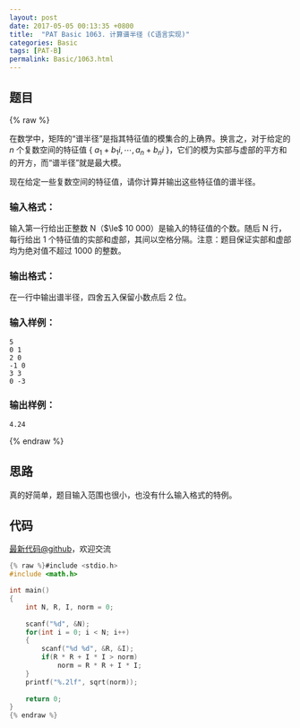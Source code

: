 ```yaml
---
layout: post
date: 2017-05-05 00:13:35 +0800
title:  "PAT Basic 1063. 计算谱半径 (C语言实现)"
categories: Basic
tags: [PAT-B]
permalink: Basic/1063.html
---
```


## 题目

{% raw %}<div class="ques-view"><p>在数学中，矩阵的“谱半径”是指其特征值的模集合的上确界。换言之，对于给定的 <span>$n$</span> 个复数空间的特征值 { <span>$a_1+b_1i, \cdots , a_n+b_ni$</span> }，它们的模为实部与虚部的平方和的开方，而“谱半径”就是最大模。</p>
<p>现在给定一些复数空间的特征值，请你计算并输出这些特征值的谱半径。</p>
<h3 id="-">输入格式：</h3>
<p>输入第一行给出正整数 N（<span>$\le$</span> 10 000）是输入的特征值的个数。随后 N 行，每行给出 1 个特征值的实部和虚部，其间以空格分隔。注意：题目保证实部和虚部均为绝对值不超过 1000 的整数。</p>
<h3 id="-">输出格式：</h3>
<p>在一行中输出谱半径，四舍五入保留小数点后 2 位。</p>
<h3 id="-">输入样例：</h3>
<pre><code class="lang-in">5
0 1
2 0
-1 0
3 3
0 -3
</code></pre>
<h3 id="-">输出样例：</h3>
<pre><code class="lang-out">4.24
</code></pre>
</div>{% endraw %}

## 思路

真的好简单，题目输入范围也很小，也没有什么输入格式的特例。

## 代码

[最新代码@github](https://github.com/OliverLew/PAT/blob/master/PATBasic/1063.c)，欢迎交流
```c
{% raw %}#include <stdio.h>
#include <math.h>

int main()
{
    int N, R, I, norm = 0;
    
    scanf("%d", &N);
    for(int i = 0; i < N; i++)
    {
        scanf("%d %d", &R, &I);
        if(R * R + I * I > norm)
            norm = R * R + I * I;
    }
    printf("%.2lf", sqrt(norm));
    
    return 0;
}
{% endraw %}
```